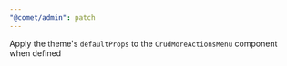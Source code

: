 ```yaml
---
"@comet/admin": patch
---
```


Apply the theme's `defaultProps` to the `CrudMoreActionsMenu` component when defined
